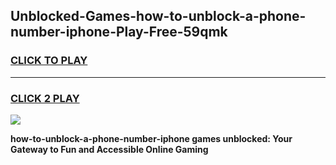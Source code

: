 
## Unblocked-Games-how-to-unblock-a-phone-number-iphone-Play-Free-59qmk
<h3>
<a href="https://premium76.site?title=how-to-unblock-a-phone-number-iphone&ref=23A">CLICK TO PLAY</a></h3>
<hr>

<h3>
<a href="https://premium76.site?title=how-to-unblock-a-phone-number-iphone&ref=23A">CLICK 2 PLAY</a>
  
</h3>

<a href="https://premium76.site?title=how-to-unblock-a-phone-number-iphone&ref=23A"><img src="https://clearcache.store/games.png"></a>


**how-to-unblock-a-phone-number-iphone games unblocked: Your Gateway to Fun and Accessible Online Gaming**

